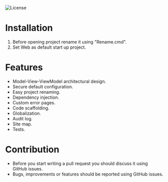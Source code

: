 ![License](https://img.shields.io/badge/license-MIT-green.svg?style=plastic)

# Installation
1. Before opening project rename it using "Rename.cmd".
2. Set Web as default start up project.

# Features
- Model-View-ViewModel architectural design.
- Secure default configuration.
- Easy project renaming.
- Dependency injection.
- Custom error pages.
- Code scaffolding.
- Globalization.
- Audit log.
- Site map.
- Tests.

# Contribution
- Before you start writing a pull request you should discuss it using GitHub issues.
- Bugs, improvements or features should be reported using GitHub issues.
